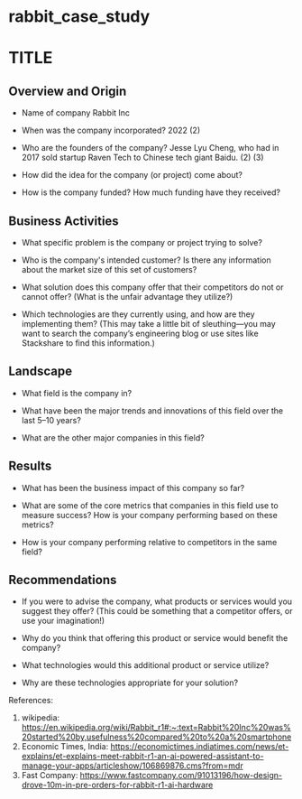 # rabbit_case_study

# TITLE

## Overview and Origin

* Name of company
Rabbit Inc
* When was the company incorporated?
2022 (2)
* Who are the founders of the company?
Jesse Lyu Cheng, who had in 2017 sold startup Raven Tech to Chinese tech giant Baidu. (2) (3)
* How did the idea for the company (or project) come about?

* How is the company funded? How much funding have they received?

## Business Activities

* What specific problem is the company or project trying to solve?

* Who is the company's intended customer? Is there any information about the market size of this set of customers?

* What solution does this company offer that their competitors do not or cannot offer? (What is the unfair advantage they utilize?)

* Which technologies are they currently using, and how are they implementing them? (This may take a little bit of sleuthing&mdash;you may want to search the company’s engineering blog or use sites like Stackshare to find this information.)

## Landscape

* What field is the company in?

* What have been the major trends and innovations of this field over the last 5&ndash;10 years?

* What are the other major companies in this field?

## Results

* What has been the business impact of this company so far?

* What are some of the core metrics that companies in this field use to measure success? How is your company performing based on these metrics?

* How is your company performing relative to competitors in the same field?

## Recommendations

* If you were to advise the company, what products or services would you suggest they offer? (This could be something that a competitor offers, or use your imagination!)

* Why do you think that offering this product or service would benefit the company?

* What technologies would this additional product or service utilize?

* Why are these technologies appropriate for your solution?



References:
1. wikipedia: https://en.wikipedia.org/wiki/Rabbit_r1#:~:text=Rabbit%20Inc%20was%20started%20by,usefulness%20compared%20to%20a%20smartphone
2. Economic Times, India: https://economictimes.indiatimes.com/news/et-explains/et-explains-meet-rabbit-r1-an-ai-powered-assistant-to-manage-your-apps/articleshow/106869876.cms?from=mdr
3. Fast Company: https://www.fastcompany.com/91013196/how-design-drove-10m-in-pre-orders-for-rabbit-r1-ai-hardware